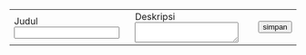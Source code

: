 <html>
  <head>
    <title>Membuat form input dengan html</title>
  </head>
  <body>
    <form action="" method="post">
      <table>
        <tr>
          <td>
            <label>Judul</label>
            <input type="text" name="judul">
          </td>
          <td>
            <label>Deskripsi</label>
            <textarea name="deskripsi"></textarea>
          </td>
          <td>
            <button type="submit" name="simpan">simpan</button>
          </td>
        </tr>
      </table>
    </form>
  </body>
</html>
